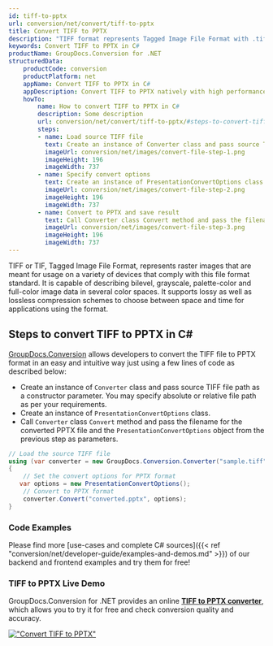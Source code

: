 ```yaml
---
id: tiff-to-pptx
url: conversion/net/convert/tiff-to-pptx
title: Convert TIFF to PPTX
description: "TIFF format represents Tagged Image File Format with .tiff extension. Learn how to convert TIFF to PPTX file programmatically in C# language using GroupDocs.Conversion for .NET library."
keywords: Convert TIFF to PPTX in C#
productName: GroupDocs.Conversion for .NET
structuredData:
    productCode: conversion
    productPlatform: net
    appName: Convert TIFF to PPTX in C#
    appDescription: Convert TIFF to PPTX natively with high performance using C# language and server side GroupDocs.Conversion for .NET APIs, without the use of any software like Microsoft or Open Office.
    howTo:
        name: How to convert TIFF to PPTX in C# 
        description: Some description
        url: conversion/net/convert/tiff-to-pptx/#steps-to-convert-tiff-to-pptx-in-c
        steps:
        - name: Load source TIFF file 
          text: Create an instance of Converter class and pass source TIFF file path as a constructor parameter. You may specify absolute or relative file path as per your requirements. 
          imageUrl: conversion/net/images/convert-file-step-1.png
          imageHeight: 196
          imageWidth: 737
        - name: Specify convert options 
          text: Create an instance of PresentationConvertOptions class.
          imageUrl: conversion/net/images/convert-file-step-2.png
          imageHeight: 196
          imageWidth: 737
        - name: Convert to PPTX and save result 
          text: Call Converter class Convert method and pass the filename for the converted HTML file and the PresentationConvertOptions object from the previous step as parameters.
          imageUrl: conversion/net/images/convert-file-step-3.png
          imageHeight: 196
          imageWidth: 737
---
```


TIFF or TIF, Tagged Image File Format, represents raster images that are meant for usage on a variety of devices that comply with this file format standard. It is capable of describing bilevel, grayscale, palette-color and full-color image data in several color spaces. It supports lossy as well as lossless compression schemes to choose between space and time for applications using the format.

## Steps to convert TIFF to PPTX in C#

[GroupDocs.Conversion](https://products.groupdocs.com/conversion/net) allows developers to convert the TIFF file to PPTX format in an easy and intuitive way just using a few lines of code as described below:

* Create an instance of `Converter` class and pass source TIFF file path as a constructor parameter. You may specify absolute or relative file path as per your requirements. 
* Create an instance of `PresentationConvertOptions` class.
* Call `Converter` class `Convert` method and pass the filename for the converted PPTX file and the `PresentationConvertOptions` object from the previous step as parameters.

```csharp
// Load the source TIFF file
using (var converter = new GroupDocs.Conversion.Converter("sample.tiff"))
{
    // Set the convert options for PPTX format
   var options = new PresentationConvertOptions();
    // Convert to PPTX format
    converter.Convert("converted.pptx", options);
}
```

### Code Examples

Please find more [use-cases and complete C# sources]({{< ref "conversion/net/developer-guide/examples-and-demos.md" >}}) of our backend and frontend examples and try them for free!

### TIFF to PPTX Live Demo

GroupDocs.Conversion for .NET provides an online [**TIFF to PPTX converter**](https://products.groupdocs.app/conversion/tiff-to-pptx), which allows you to try it for free and check conversion quality and accuracy.

[!["Convert TIFF to PPTX"](conversion/net/images/convert-to-pptx/convert-tiff-to-pptx.png)](https://products.groupdocs.app/conversion/tiff-to-pptx)